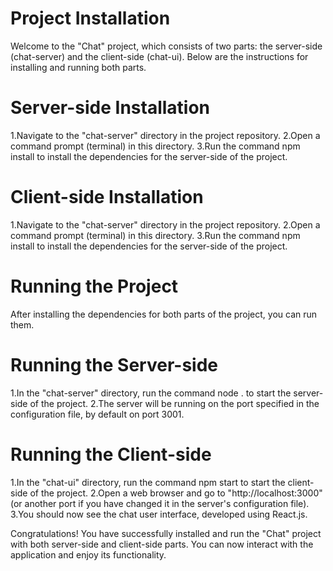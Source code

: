 # Project Installation
Welcome to the "Chat" project, which consists of two parts: the server-side (chat-server) and the client-side (chat-ui). Below are the instructions for installing and running both parts.

# Server-side Installation
1.Navigate to the "chat-server" directory in the project repository.
2.Open a command prompt (terminal) in this directory.
3.Run the command npm install to install the dependencies for the server-side of the project.

# Client-side Installation
1.Navigate to the "chat-server" directory in the project repository.
2.Open a command prompt (terminal) in this directory.
3.Run the command npm install to install the dependencies for the server-side of the project.

# Running the Project
After installing the dependencies for both parts of the project, you can run them.

# Running the Server-side
1.In the "chat-server" directory, run the command node . to start the server-side of the project.
2.The server will be running on the port specified in the configuration file, by default on port 3001.

# Running the Client-side
1.In the "chat-ui" directory, run the command npm start to start the client-side of the project.
2.Open a web browser and go to "http://localhost:3000" (or another port if you have changed it in the server's configuration file).
3.You should now see the chat user interface, developed using React.js.

Congratulations! You have successfully installed and run the "Chat" project with both server-side and client-side parts. You can now interact with the application and enjoy its functionality.
